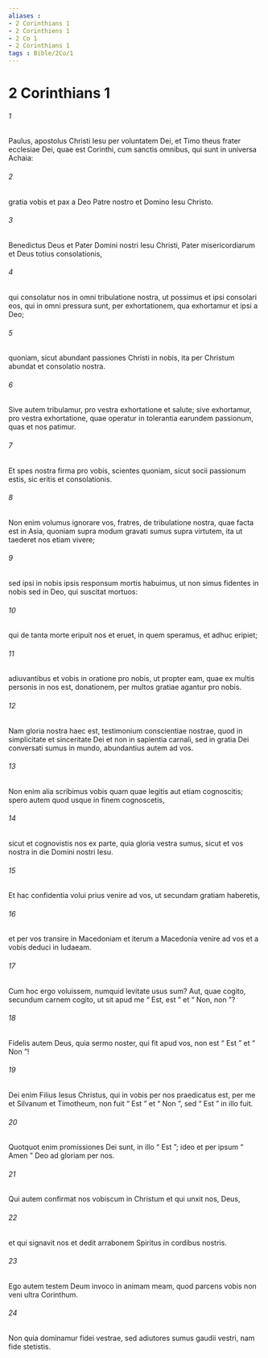 ```yaml
---
aliases : 
- 2 Corinthians 1
- 2 Corinthiens 1
- 2 Co 1
- 2 Corinthians 1
tags : Bible/2Co/1
---
```


# 2 Corinthians 1

###### 1
Paulus, apostolus Christi Iesu per voluntatem Dei, et Timo theus frater ecclesiae Dei, quae est Corinthi, cum sanctis omnibus, qui sunt in universa Achaia: 
###### 2
gratia vobis et pax a Deo Patre nostro et Domino Iesu Christo.
###### 3
Benedictus Deus et Pater Domini nostri Iesu Christi, Pater misericordiarum et Deus totius consolationis, 
###### 4
qui consolatur nos in omni tribulatione nostra, ut possimus et ipsi consolari eos, qui in omni pressura sunt, per exhortationem, qua exhortamur et ipsi a Deo; 
###### 5
quoniam, sicut abundant passiones Christi in nobis, ita per Christum abundat et consolatio nostra. 
###### 6
Sive autem tribulamur, pro vestra exhortatione et salute; sive exhortamur, pro vestra exhortatione, quae operatur in tolerantia earundem passionum, quas et nos patimur. 
###### 7
Et spes nostra firma pro vobis, scientes quoniam, sicut socii passionum estis, sic eritis et consolationis.
###### 8
Non enim volumus ignorare vos, fratres, de tribulatione nostra, quae facta est in Asia, quoniam supra modum gravati sumus supra virtutem, ita ut taederet nos etiam vivere; 
###### 9
sed ipsi in nobis ipsis responsum mortis habuimus, ut non simus fidentes in nobis sed in Deo, qui suscitat mortuos: 
###### 10
qui de tanta morte eripuit nos et eruet, in quem speramus, et adhuc eripiet; 
###### 11
adiuvantibus et vobis in oratione pro nobis, ut propter eam, quae ex multis personis in nos est, donationem, per multos gratiae agantur pro nobis.
###### 12
Nam gloria nostra haec est, testimonium conscientiae nostrae, quod in simplicitate et sinceritate Dei et non in sapientia carnali, sed in gratia Dei conversati sumus in mundo, abundantius autem ad vos. 
###### 13
Non enim alia scribimus vobis quam quae legitis aut etiam cognoscitis; spero autem quod usque in finem cognoscetis, 
###### 14
sicut et cognovistis nos ex parte, quia gloria vestra sumus, sicut et vos nostra in die Domini nostri Iesu.
###### 15
Et hac confidentia volui prius venire ad vos, ut secundam gratiam haberetis, 
###### 16
et per vos transire in Macedoniam et iterum a Macedonia venire ad vos et a vobis deduci in Iudaeam. 
###### 17
Cum hoc ergo voluissem, numquid levitate usus sum? Aut, quae cogito, secundum carnem cogito, ut sit apud me “ Est, est ” et “ Non, non ”? 
###### 18
Fidelis autem Deus, quia sermo noster, qui fit apud vos, non est “ Est ” et “ Non ”! 
###### 19
Dei enim Filius Iesus Christus, qui in vobis per nos praedicatus est, per me et Silvanum et Timotheum, non fuit “ Est ” et “ Non ”, sed “ Est ” in illo fuit. 
###### 20
Quotquot enim promissiones Dei sunt, in illo “ Est ”; ideo et per ipsum “ Amen ” Deo ad gloriam per nos. 
###### 21
Qui autem confirmat nos vobiscum in Christum et qui unxit nos, Deus, 
###### 22
et qui signavit nos et dedit arrabonem Spiritus in cordibus nostris.
###### 23
Ego autem testem Deum invoco in animam meam, quod parcens vobis non veni ultra Corinthum. 
###### 24
Non quia dominamur fidei vestrae, sed adiutores sumus gaudii vestri, nam fide stetistis.
